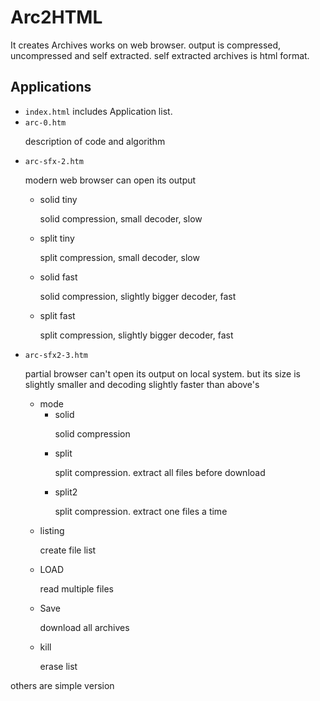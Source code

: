 # Arc2HTML
It creates Archives works on web browser. output is compressed, uncompressed and self extracted.
self extracted archives is html format.
## Applications
* `index.html` includes Application list.
* `arc-0.htm`<p>description of code and algorithm
* `arc-sfx-2.htm`<p>modern web browser can open its output
	* solid tiny<p>solid compression, small decoder, slow
	* split tiny<p>split compression, small decoder, slow
	* solid fast<p>solid compression, slightly bigger decoder, fast
	* split fast<p>split compression, slightly bigger decoder, fast
* `arc-sfx2-3.htm`<p>partial browser can't open its output on local system. but its size is slightly smaller and decoding slightly faster than above's
	* mode
		* solid<p>solid compression
		* split<p>split compression. extract all files before download
		* split2<p>split compression. extract one files a time
	* listing<p>create file list
	* LOAD<p>read multiple files
	* Save<p>download all archives
	* kill<p>erase list

others are simple version
